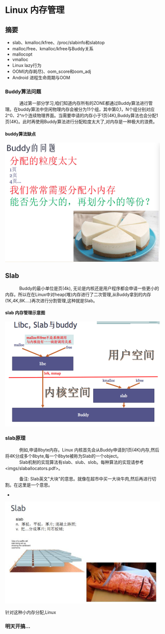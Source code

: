 # Linux 内存管理

## 摘要
* slab、kmalloc/kfree、/proc/slabinfo和slabtop
* malloc/free、kmalloc/kfree与Buddy关系
* mallocopt
* vmalloc
* Linux lazy行为
* OOM(内存耗尽)、oom_score和oom_adj
* Android 进程生命周期与OOM



### Buddy算法问题
&emsp;&emsp;&emsp; 通过第一部分学习,咱们知道内存所有的ZONE都通过Buddy算法进行管理。在buddy算法中空闲物理内存会被分为11个组，其中第0,1，N个组分别对应2^0、2^n个连续物理界面。当需要申请的内存小于1页(4K),Buddy算法也会分配1页(4K)。此时再使用Buddy算法进行分配粒度太大了,对内存是一种极大的浪费。

#### buddy算法缺点
![buddy](imgs/buddy_2.png "buddy")

## Slab
&emsp;&emsp;&emsp; Buddy的最小单位是页(4k), 无论是内核还是用户程序都会申请一些更小的内存。所以在在Linux中对heap(堆)内存进行了二次管理,从Buddy拿到的内存(1K,4K,8K....)再次进行分割管理,这种就是Slab。

#### slab 内存管理示意图
![slab](imgs/slab_2.png "slab")

### slab原理
&emsp;&emsp;&emsp; 例如,申请8byte内存。Linux 内核首先会从Buddy申请到1页(4K)内存,然后将4K分成多个8byte,每一个8byte被称为Slab的一个object。
<br>
&emsp;&emsp;&emsp; Slab机制的实现算法有slab、slub、slob。每种算法的实现请参考<imgs/slaballocators.pdf>。

&emsp;&emsp;&emsp; 备注: Slab英文"大块"的意思。就像在超市中买一大块牛肉,然后再进行切割。在这里是一个意思。

* 
![slab](imgs/slab_2_1.png "slab")

针对这种小内存分配,Linux

### 明天开搞...